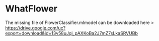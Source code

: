 # WhatFlower

The missing file of FlowerClassifier.mlmodel can be downloaded here > https://drive.google.com/uc?export=download&id=13v58uJqi_pAXKoBa2J7mZ7sLkaSRVUBb
